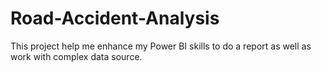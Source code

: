 # Road-Accident-Analysis
This project help me enhance my Power BI skills to do a report as well as work with complex data source.
